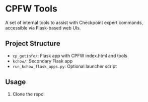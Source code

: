 # CPFW Tools

A set of internal tools to assist with Checkpoint expert commands, accessible via Flask-based web UIs.

## Project Structure

- `cp_getinfo/`: Flask app with CPFW index.html and tools
- `kchow/`: Secondary Flask app
- `run_kchow_flask_apps.py`: Optional launcher script

## Usage

1. Clone the repo:
